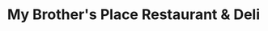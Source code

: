 ---
title: "My Brother's Place Restaurant & Deli"
url: /alamosa/my-brothers-place-restaurant-and-deli/
shop: deli
---